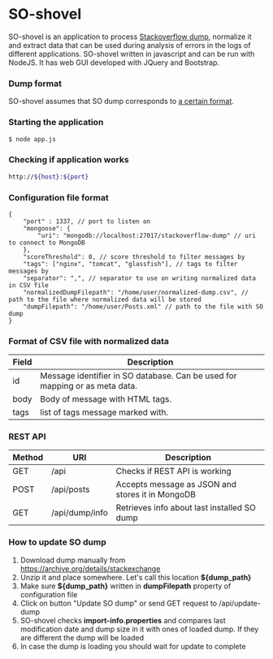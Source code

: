 # SO-shovel
SO-shovel is an application to process [Stackoverflow dump](https://archive.org/details/stackexchange), normalize it and extract data that can be used during analysis of errors in the logs of different applications. SO-shovel written in javascript and can be run with NodeJS. It has web GUI developed with JQuery and Bootstrap.
### Dump format
SO-shovel assumes that SO dump corresponds to [a certain format](https://meta.stackexchange.com/questions/2677/database-schema-documentation-for-the-public-data-dump-and-sede).
### Starting the application
```sh
$ node app.js
```
### Checking if application works
```sh
http://${host}:${port}
```
### Configuration file format
```
{
    "port" : 1337, // port to listen on
    "mongoose": {
        "uri": "mongodb://localhost:27017/stackoverflow-dump" // uri to connect to MongoDB
    },
    "scoreThreshold": 0, // score threshold to filter messages by
    "tags": ["nginx", "tomcat", "glassfish"], // tags to filter messages by
    "separator": ",", // separator to use on writing normalized data in CSV file
    "normalizedDumpFilepath": "/home/user/normalized-dump.csv", // path to the file where normalized data will be stored
    "dumpFilepath": "/home/user/Posts.xml" // path to the file with SO dump
}
```
### Format of CSV file with normalized data
Field|Description
-----|-----------
id|Message identifier in SO database. Can be used for mapping or as meta data.
body|Body of message with HTML tags.
tags|list of tags message marked with.
### REST API
Method|URI|Description
------|---|-----------
GET|/api|Checks if REST API is working
POST|/api/posts|Accepts message as JSON and stores it in MongoDB
GET|/api/dump/info|Retrieves info about last installed SO dump
### How to update SO dump
1. Download dump manually from https://archive.org/details/stackexchange
2. Unzip it and place somewhere. Let's call this location **${dump_path}**
3. Make sure **${dump_path}** written in **dumpFilepath** property of configuration file
4. Click on button "Update SO dump" or send GET request to /api/update-dump
5. SO-shovel checks **import-info.properties** and compares last modification date and dump size in it with ones of loaded dump. If they are different the dump will be loaded
6. In case the dump is loading you should wait for update to complete
